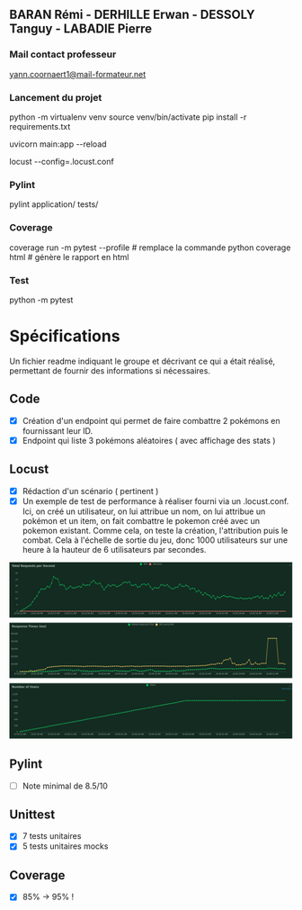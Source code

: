 ## BARAN Rémi - DERHILLE Erwan - DESSOLY Tanguy - LABADIE Pierre 


### Mail contact professeur
yann.coornaert1@mail-formateur.net


### Lancement du projet
python -m virtualenv venv
source venv/bin/activate 
pip install -r requirements.txt

uvicorn main:app --reload 

locust --config=.locust.conf

### Pylint
pylint application/ tests/

### Coverage
coverage run -m pytest --profile # remplace la commande python
coverage html # génère le rapport en html

### Test
python -m pytest

# Spécifications

Un fichier readme indiquant le groupe et décrivant ce qui a était réalisé, permettant de fournir des informations si nécessaires.

## Code
- [X] Création d'un endpoint qui permet de faire combattre 2 pokémons en fournissant leur ID.
- [X] Endpoint qui liste 3 pokémons aléatoires ( avec affichage des stats )

## Locust
- [X] Rédaction d'un scénario ( pertinent )
- [X] Un exemple de test de performance à réaliser fourni via un .locust.conf.
 Ici, on créé un utilisateur, on lui attribue un nom, on lui attribue un pokémon et un item, on fait combattre le pokemon créé avec un pokemon existant. Comme cela, on teste la création, l'attribution puis le combat. Cela à l'échelle de sortie du jeu, donc 1000 utilisateurs sur une heure à la hauteur de 6 utilisateurs par secondes.

![graph](graph.png)

## Pylint
- [ ] Note minimal de 8.5/10

## Unittest
- [X] 7 tests unitaires
- [X] 5 tests unitaires mocks

## Coverage
- [X] 85% -> 95% ! 